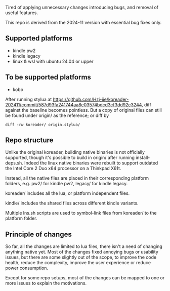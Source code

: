 Tired of applying unnecessary changes introducing bugs, and removal of useful
features.

This repo is derived from the 2024-11 version with essential bug fixes only.

## Supported platforms
- kindle pw2
- kindle legacy
- linux & wsl with ubuntu 24.04 or upper

## To be supported platforms
- kobo

After running stylua at
https://github.com/Hzj-jie/koreader-202411/commit/587d93fa241744aa8e03574bdcd3cf3dd92c3244,
diff against the baseline becomes pointless. But a copy of original files can
still be found under origin/ as the reference; or diff by

```
diff -rw koreader/ origin.stylua/
```

## Repo structure

Unlike the original koreader, building native binaries is not officially
supported, though it's possible to build in origin/ after running
install-deps.sh. Indeed the linux native binaries were rebuilt to support
outdated the Intel Core 2 Duo x64 processor on a Thinkpad X61t.

Instead, all the native files are placed in their corresponding platform
folders, e.g. pw2/ for kindle pw2, legacy/ for kindle legacy.

koreader/ includes all the lua, or platform independent files.

kindle/ includes the shared files across different kindle variants.

Multiple lns.sh scripts are used to symbol-link files from koreader/ to the
platform folder.

## Principle of changes

So far, all the changes are limited to lua files, there isn't a need of changing
anything native yet. Most of the changes fixed annoying bugs or usability
issues, but there are some slightly out of the scope, to improve the code
health, reduce the complexity, improve the user experience or reduce power
consumption.

Except for some repo setups, most of the changes can be mapped to one or more
issues to explain the motivations.
